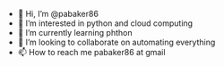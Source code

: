 - 👋 Hi, I’m @pabaker86
- 👀 I’m interested in python and cloud computing
- 🌱 I’m currently learning phthon
- 💞️ I’m looking to collaborate on automating everything
- 📫 How to reach me pabaker86 at gmail

<!---
pabaker86/pabaker86 is a ✨ special ✨ repository because its `README.md` (this file) appears on your GitHub profile.
You can click the Preview link to take a look at your changes.
--->
